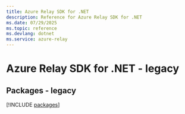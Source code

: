 ```yaml
---
title: Azure Relay SDK for .NET
description: Reference for Azure Relay SDK for .NET
ms.date: 07/29/2025
ms.topic: reference
ms.devlang: dotnet
ms.service: azure-relay
---
```

# Azure Relay SDK for .NET - legacy
## Packages - legacy
[!INCLUDE [packages](relay-index.md)]